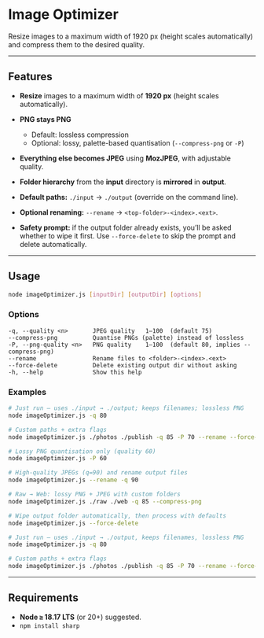 # Image Optimizer

Resize images to a maximum width of 1920 px (height scales automatically) and compress them to the desired quality.

---

## Features

* **Resize** images to a maximum width of **1920 px** (height scales automatically).
* **PNG stays PNG**

  * Default: lossless compression
  * Optional: lossy, palette-based quantisation (`--compress-png` or `-P`)
* **Everything else becomes JPEG** using **MozJPEG**, with adjustable quality.
* **Folder hierarchy** from the **input** directory is **mirrored** in **output**.
* **Default paths:** `./input` → `./output` (override on the command line).
* **Optional renaming:** `--rename` → `<top-folder>-<index>.<ext>`.
* **Safety prompt:** if the output folder already exists, you’ll be asked whether to wipe it first.
  Use `--force-delete` to skip the prompt and delete automatically.

---

## Usage

```bash
node imageOptimizer.js [inputDir] [outputDir] [options]
```

### Options

```text
-q, --quality <n>       JPEG quality   1–100  (default 75)
--compress-png          Quantise PNGs (palette) instead of lossless
-P, --png-quality <n>   PNG quality    1–100  (default 80, implies --compress-png)
--rename                Rename files to <folder>-<index>.<ext>
--force-delete          Delete existing output dir without asking
-h, --help              Show this help
```

### Examples

````bash
# Just run – uses ./input → ./output; keeps filenames; lossless PNG
node imageOptimizer.js -q 80

# Custom paths + extra flags
node imageOptimizer.js ./photos ./publish -q 85 -P 70 --rename --force-delete

# Lossy PNG quantisation only (quality 60)
node imageOptimizer.js -P 60

# High‑quality JPEGs (q=90) and rename output files
node imageOptimizer.js --rename -q 90

# Raw → Web: lossy PNG + JPEG with custom folders
node imageOptimizer.js ./raw ./web -q 85 --compress-png

# Wipe output folder automatically, then process with defaults
node imageOptimizer.js --force-delete

# Just run – uses ./input → ./output, keeps filenames, lossless PNG
node imageOptimizer.js -q 80

# Custom paths + extra flags
node imageOptimizer.js ./photos ./publish -q 85 -P 70 --rename --force-delete
````

---

## Requirements

* **Node ≥ 18.17 LTS** (or 20+) suggested.
* `npm install sharp`
